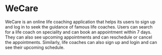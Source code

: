 # WeCare
WeCare is an online life coaching application that helps its users to sign up and log in to seek the guidance of famous life coaches. Users can search for a life coach on speciality and can book an appointment within 7 days. They can also see upcoming appointments and can reschedule or cancel the appointments. Similarly, life coaches can also sign up and login and can see their upcoming schedule.
